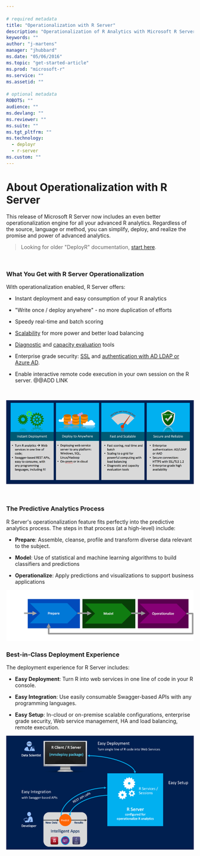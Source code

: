 ```yaml
---

# required metadata
title: "Operationalization with R Server"
description: "Operationalization of R Analytics with Microsoft R Server"
keywords: ""
author: "j-martens"
manager: "jhubbard"
ms.date: "05/06/2016"
ms.topic: "get-started-article"
ms.prod: "microsoft-r"
ms.service: ""
ms.assetid: ""

# optional metadata
ROBOTS: ""
audience: ""
ms.devlang: ""
ms.reviewer: ""
ms.suite: ""
ms.tgt_pltfrm: ""
ms.technology: 
  - deployr
  - r-server
ms.custom: ""
---
```


# About Operationalization with R Server

This release of Microsoft R Server now includes an even better operationalization engine for all your advanced R analytics. Regardless of the source, language or method, you can simplify, deploy, and realize the promise and power of advanced analytics.

>Looking for older "DeployR" documentation, [start here](../deployr-about.md).

<br>

### What You Get with R Server Operationalization

With operationalization enabled, R Server offers:

+ Instant deployment and easy consumption of your R analytics

+ "Write once / deploy anywhere" - no more duplication of efforts

+ Speedy real-time and batch scoring

+ [Scalability](configuration-initial.md) for more power and better load balancing

+ [Diagnostic](admin-utility.md#test) and [capacity evaluation](admin-utility.md#capacity) tools

+ Enterprise grade security: [SSL](security-https.md) and [authentication with AD LDAP or Azure AD](security-authentication.md).

+ Enable interactive remote code execution in your own session on the R server. @@ADD LINK
<br>

![Operationalization Engine](../media/o16n/about.png)

<br>


### The Predictive Analytics Process

R Server's operationalization feature fits perfectly into the predictive analytics process. The steps in that process (at a high-level) include:
+ **Prepare**:  Assemble, cleanse, profile and transform diverse data relevant to the subject.

+ **Model**:  Use of statistical and machine learning algorithms to build classifiers and predictions

+ **Operationalize**:  Apply predictions and visualizations to support business applications

![Process](../media/o16n/about-predictive-analytics-flow.png)

### Best-in-Class Deployment Experience

The deployment experience for R Server includes:

+ **Easy Deployment**: Turn R into web services in one line of code in your R console.

+ **Easy Integration**: Use easily consumable Swagger-based APIs with any programming languages.

+ **Easy Setup**: In-cloud or on-premise scalable configurations, enterprise grade security, Web service management, HA and load balancing, remote execution.


![Easy](../media/o16n/about-easy.png)